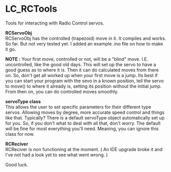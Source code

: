 # LC_RCTools
Tools for interacting with Radio Control servos.

**RCServoObj**  
RCServoObj has the controlled (trapezoid) move in it. It compiles and works. So far. But not very tested yet. I added an example .ino file on how to make it go.  

**NOTE :** Your first move, controlled or not, will be a "blind" move. I.E. uncontrolled, like the good old days. This will set up the servo to have a good guess as to where it is. Then it can do calculated moves from there on. So, don't get all worked up when your first move is a jump. Its best if you can start your program with the sevo in a known position, tell the servo to move() to where it already is, setting its position without the initial jump. From then on, you can do controlled moves smoothly.

**servoType class**  
This allows the user to set specific parameters for their different type servos. Allowing moves by degree, more accurate speed control and things like that. Typically? There is a default servoType object automatically set up for you. So, if you don't what to deal with all that, don't worry. The default will be fine for most everything you'll need. Meaning, you can ignore this class for now.

**RCReciver**  
RCReciver is non functioning at the moment. ( An IDE upgrade broke it and I've not had a look yet to see what went wrong. )

Good luck.


